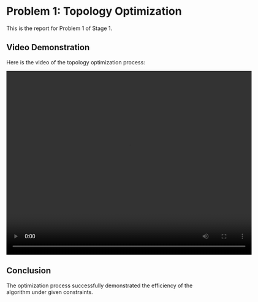 # Problem 1: Topology Optimization

This is the report for Problem 1 of Stage 1.

## Video Demonstration

Here is the video of the topology optimization process:

<video width="640" height="480" controls>
  <source src="../../videos/stage1/problem1/topology_optimization.avi" type="video/avi">
  Your browser does not support the video tag.
</video>

## Conclusion

The optimization process successfully demonstrated the efficiency of the algorithm under given constraints.